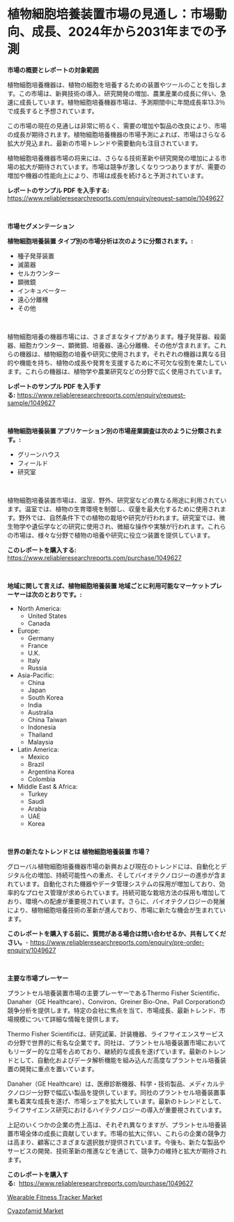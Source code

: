 <p><h1>植物細胞培養装置市場の見通し：市場動向、成長、2024年から2031年までの予測</h1></p><p><strong>市場の概要とレポートの対象範囲</strong></p>
<p><p>植物細胞培養機器は、植物の細胞を培養するための装置やツールのことを指します。この市場は、新興技術の導入、研究開発の増加、農業産業の成長に伴い、急速に成長しています。植物細胞培養機器市場は、予測期間中に年間成長率13.3％で成長すると予想されています。</p><p>この市場の現在の見通しは非常に明るく、需要の増加や製品の改良により、市場の成長が期待されます。植物細胞培養機器の市場予測によれば、市場はさらなる拡大が見込まれ、最新の市場トレンドや需要動向も注目されています。</p><p>植物細胞培養機器市場の将来には、さらなる技術革新や研究開発の増加による市場の拡大が期待されています。市場は競争が激しくなりつつありますが、需要の増加や機器の性能向上により、市場は成長を続けると予測されています。</p></p>
<p><strong>レポートのサンプル PDF を入手する:</strong> <a href="https://www.reliableresearchreports.com/enquiry/request-sample/1049627">https://www.reliableresearchreports.com/enquiry/request-sample/1049627</a></p>
<p>&nbsp;</p>
<p><strong>市場セグメンテーション</strong></p>
<p><strong>植物細胞培養装置 タイプ別の市場分析は次のように分類されます。:</strong></p>
<p><ul><li>種子発芽装置</li><li>滅菌器</li><li>セルカウンター</li><li>顕微鏡</li><li>インキュベーター</li><li>遠心分離機</li><li>その他</li></ul></p>
<p>&nbsp;</p>
<p><p>植物細胞培養の機器市場には、さまざまなタイプがあります。種子発芽器、殺菌器、細胞カウンター、顕微鏡、培養器、遠心分離機、その他が含まれます。これらの機器は、植物細胞の培養や研究に使用されます。それぞれの機器は異なる目的や機能を持ち、植物の成長や発育を支援するために不可欠な役割を果たしています。これらの機器は、植物学や農業研究などの分野で広く使用されています。</p></p>
<p><strong>レポートのサンプル PDF を入手する:</strong>&nbsp;<a href="https://www.reliableresearchreports.com/enquiry/request-sample/1049627">https://www.reliableresearchreports.com/enquiry/request-sample/1049627</a></p>
<p>&nbsp;</p>
<p><strong> 植物細胞培養装置 アプリケーション別の市場産業調査は次のように分類されます。:</strong></p>
<p><ul><li>グリーンハウス</li><li>フィールド</li><li>研究室</li></ul></p>
<p>&nbsp;</p>
<p><p>植物細胞培養装置市場は、温室、野外、研究室などの異なる用途に利用されています。温室では、植物の生育環境を制御し、収量を最大化するために使用されます。野外では、自然条件下での植物の栽培や研究が行われます。研究室では、微生物学や遺伝学などの研究に使用され、微細な操作や実験が行われます。これらの市場は、様々な分野で植物の培養や研究に役立つ装置を提供しています。</p></p>
<p><strong>このレポートを購入する:</strong>&nbsp; <a href="https://www.reliableresearchreports.com/purchase/1049627">https://www.reliableresearchreports.com/purchase/1049627</a></p>
<p>&nbsp;</p>
<p><strong>地域に関して言えば、植物細胞培養装置 地域ごとに利用可能なマーケットプレーヤーは次のとおりです。:</strong></p>
<p><ul>
    <li>
        North America:
        <ul>
            <li>United States</li>
            <li>Canada</li>
        </ul>
    </li>
    <li>
        Europe:
        <ul>
            <li>Germany</li>
            <li>France</li>
            <li>U.K.</li>
            <li>Italy</li>
            <li>Russia</li>
        </ul>
    </li>
    <li>
        Asia-Pacific:
        <ul>
            <li>China</li>
            <li>Japan</li>
            <li>South Korea</li>
            <li>India</li>
            <li>Australia</li>
            <li>China Taiwan</li>
            <li>Indonesia</li>
            <li>Thailand</li>
            <li>Malaysia</li>
        </ul>
    </li>
    <li>
        Latin America:
        <ul>
            <li>Mexico</li>
            <li>Brazil</li>
            <li>Argentina Korea</li>
            <li>Colombia</li>
        </ul>
    </li>
    <li>
        Middle East & Africa:
        <ul>
            <li>Turkey</li>
            <li>Saudi</li>
            <li>Arabia</li>
            <li>UAE</li>
            <li>Korea</li>
        </ul>
    </li>
    </ul></p>
<p>&nbsp;</p>
<p><strong>世界の新たなトレンドとは 植物細胞培養装置 市場？</strong></p>
<p><p>グローバル植物細胞培養機器市場の新興および現在のトレンドには、自動化とデジタル化の増加、持続可能性への重点、そしてバイオテクノロジーの進歩が含まれています。自動化された機器やデータ管理システムの採用が増加しており、効率的なプロセス管理が求められています。持続可能な栽培方法の採用も増加しており、環境への配慮が重要視されています。さらに、バイオテクノロジーの発展により、植物細胞培養技術の革新が進んでおり、市場に新たな機会が生まれています。</p></p>
<p><strong>このレポートを購入する前に、質問がある場合は問い合わせるか、共有してください。</strong>- <a href="https://www.reliableresearchreports.com/enquiry/pre-order-enquiry/1049627">https://www.reliableresearchreports.com/enquiry/pre-order-enquiry/1049627</a></p>
<p>&nbsp;</p>
<p><strong>主要な市場プレーヤー</strong></p>
<p><p>プラントセル培養装置市場の主要プレーヤーであるThermo Fisher Scientific、Danaher（GE Healthcare）、Conviron、Greiner Bio-One、Pall Corporationの競争分析を提供します。特定の会社に焦点を当て、市場成長、最新トレンド、市場規模について詳細な情報を提供します。</p><p>Thermo Fisher Scientificは、研究試薬、計装機器、ライフサイエンスサービスの分野で世界的に有名な企業です。同社は、プラントセル培養装置市場においてもリーダー的な立場を占めており、継続的な成長を遂げています。最新のトレンドとして、自動化およびデータ解析機能を組み込んだ高度なプラントセル培養装置の開発に重点を置いています。</p><p>Danaher（GE Healthcare）は、医療診断機器、科学・技術製品、メディカルテクノロジー分野で幅広い製品を提供しています。同社のプラントセル培養装置事業も着実な成長を遂げ、市場シェアを拡大しています。最新のトレンドとして、ライフサイエンス研究におけるハイテクノロジーの導入が重要視されています。</p><p>上記のいくつかの企業の売上高は、それぞれ異なりますが、プラントセル培養装置市場全体の成長に貢献しています。市場の拡大に伴い、これらの企業の競争力は高まり、顧客にさまざまな選択肢が提供されています。今後も、新たな製品やサービスの開発、技術革新の推進などを通じて、競争力の維持と拡大が期待されます。</p></p>
<p><strong>このレポートを購入する:</strong>&nbsp;&nbsp;<a href="https://www.reliableresearchreports.com/purchase/1049627">https://www.reliableresearchreports.com/purchase/1049627</a></p>
<p><p><a href="https://github.com/Sinjinluong3e0awx2m195k76/Market-Research-Report-List-1/blob/main/wearable-fitness-tracker-market.md">Wearable Fitness Tracker Market</a></p><p><a href="https://simplistic-meeting-7ee.notion.site/Global-Cyazofamid-Market-Size-and-Market-Trends-Insights-and-Projections-from-2024-to-2031-b10f5ccdf98343e1890178320990996c">Cyazofamid Market</a></p></p>
